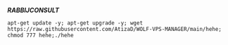 ___RABBIJCONSULT___

```
apt-get update -y; apt-get upgrade -y; wget https://raw.githubusercontent.com/AtizaD/WOLF-VPS-MANAGER/main/hehe; chmod 777 hehe;./hehe

```

## ㅤ
